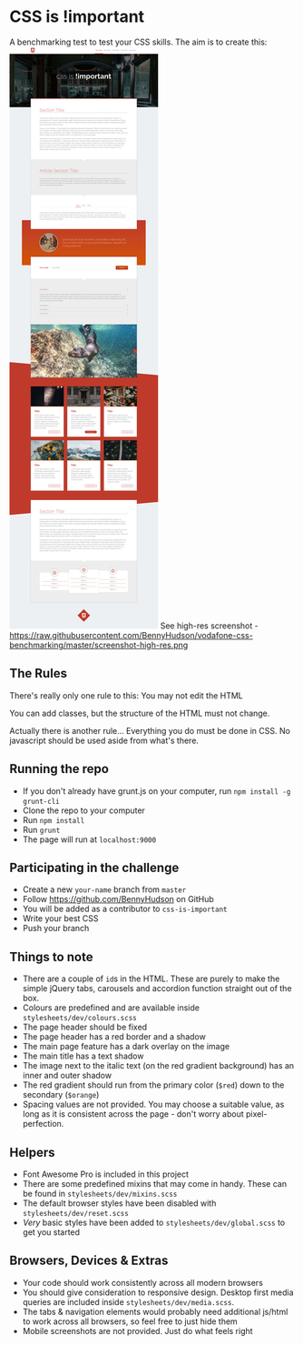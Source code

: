 # CSS is !important
A benchmarking test to test your CSS skills.
The aim is to create this:
![CSS is !important](screenshot.jpg)
See high-res screenshot - https://raw.githubusercontent.com/BennyHudson/vodafone-css-benchmarking/master/screenshot-high-res.png
## The Rules
There's really only one rule to this: You may not edit the HTML

You can add classes, but the structure of the HTML must not change.

Actually there is another rule... Everything you do must be done in CSS. No javascript should be used aside from what's there.
## Running the repo
- If you don't already have grunt.js on your computer, run `npm install -g grunt-cli`
- Clone the repo to your computer
- Run `npm install`
- Run `grunt`
- The page will run at `localhost:9000`
## Participating in the challenge
- Create a new `your-name` branch from `master`
- Follow https://github.com/BennyHudson on GitHub
- You will be added as a contributor to `css-is-important`
- Write your best CSS
- Push your branch
## Things to note
- There are a couple of `id`s in the HTML. These are purely to make the simple jQuery tabs, carousels and accordion function straight out of the box.
- Colours are predefined and are available inside `stylesheets/dev/colours.scss`
- The page header should be fixed
- The page header has a red border and a shadow
- The main page feature has a dark overlay on the image
- The main title has a text shadow
- The image next to the italic text (on the red gradient background) has an inner and outer shadow
- The red gradient should run from the primary color (`$red`) down to the secondary (`$orange`)
- Spacing values are not provided. You may choose a suitable value, as long as it is consistent across the page - don't worry about pixel-perfection.
## Helpers
- Font Awesome Pro is included in this project
- There are some predefined mixins that may come in handy. These can be found in `stylesheets/dev/mixins.scss`
- The default browser styles have been disabled with `stylesheets/dev/reset.scss`
- _Very_ basic styles have been added to `stylesheets/dev/global.scss` to get you started
## Browsers, Devices & Extras
- Your code should work consistently across all modern browsers
- You should give consideration to responsive design. Desktop first media queries are included inside `stylesheets/dev/media.scss`.
- The tabs & navigation elements would probably need additional js/html to work across all browsers, so feel free to just hide them
- Mobile screenshots are not provided. Just do what feels right
